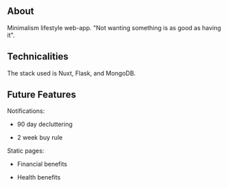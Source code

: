 ## About

Minimalism lifestyle web-app. "Not wanting something is as good as having it".

## Technicalities

The stack used is Nuxt, Flask, and MongoDB.

## Future Features

Notifications:

* 90 day decluttering

* 2 week buy rule

Static pages:

* Financial benefits

* Health benefits
